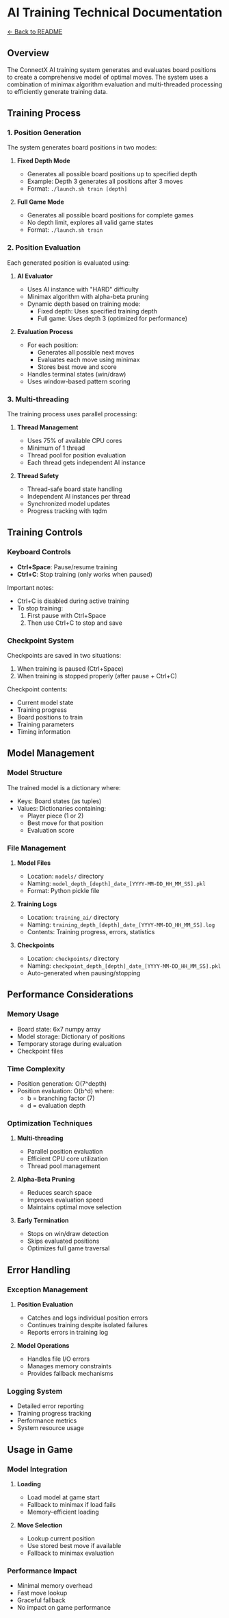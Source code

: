 # AI Training Technical Documentation

[← Back to README](../Readme.md)

## Overview

The ConnectX AI training system generates and evaluates board positions to create a comprehensive model of optimal moves. The system uses a combination of minimax algorithm evaluation and multi-threaded processing to efficiently generate training data.

## Training Process

### 1. Position Generation

The system generates board positions in two modes:

1. **Fixed Depth Mode**
   - Generates all possible board positions up to specified depth
   - Example: Depth 3 generates all positions after 3 moves
   - Format: `./launch.sh train [depth]`

2. **Full Game Mode**
   - Generates all possible board positions for complete games
   - No depth limit, explores all valid game states
   - Format: `./launch.sh train`

### 2. Position Evaluation

Each generated position is evaluated using:

1. **AI Evaluator**
   - Uses AI instance with "HARD" difficulty
   - Minimax algorithm with alpha-beta pruning
   - Dynamic depth based on training mode:
     - Fixed depth: Uses specified training depth
     - Full game: Uses depth 3 (optimized for performance)

2. **Evaluation Process**
   - For each position:
     - Generates all possible next moves
     - Evaluates each move using minimax
     - Stores best move and score
   - Handles terminal states (win/draw)
   - Uses window-based pattern scoring

### 3. Multi-threading

The training process uses parallel processing:

1. **Thread Management**
   - Uses 75% of available CPU cores
   - Minimum of 1 thread
   - Thread pool for position evaluation
   - Each thread gets independent AI instance

2. **Thread Safety**
   - Thread-safe board state handling
   - Independent AI instances per thread
   - Synchronized model updates
   - Progress tracking with tqdm

## Training Controls

### Keyboard Controls
- **Ctrl+Space**: Pause/resume training
- **Ctrl+C**: Stop training (only works when paused)

Important notes:
- Ctrl+C is disabled during active training
- To stop training:
  1. First pause with Ctrl+Space
  2. Then use Ctrl+C to stop and save

### Checkpoint System

Checkpoints are saved in two situations:
1. When training is paused (Ctrl+Space)
2. When training is stopped properly (after pause + Ctrl+C)

Checkpoint contents:
- Current model state
- Training progress
- Board positions to train
- Training parameters
- Timing information

## Model Management

### Model Structure

The trained model is a dictionary where:
- Keys: Board states (as tuples)
- Values: Dictionaries containing:
  - Player piece (1 or 2)
  - Best move for that position
  - Evaluation score

### File Management

1. **Model Files**
   - Location: `models/` directory
   - Naming: `model_depth_[depth]_date_[YYYY-MM-DD_HH_MM_SS].pkl`
   - Format: Python pickle file

2. **Training Logs**
   - Location: `training_ai/` directory
   - Naming: `training_depth_[depth]_date_[YYYY-MM-DD_HH_MM_SS].log`
   - Contents: Training progress, errors, statistics

3. **Checkpoints**
   - Location: `checkpoints/` directory
   - Naming: `checkpoint_depth_[depth]_date_[YYYY-MM-DD_HH_MM_SS].pkl`
   - Auto-generated when pausing/stopping

## Performance Considerations

### Memory Usage
- Board state: 6x7 numpy array
- Model storage: Dictionary of positions
- Temporary storage during evaluation
- Checkpoint files

### Time Complexity
- Position generation: O(7^depth)
- Position evaluation: O(b^d) where:
  - b = branching factor (7)
  - d = evaluation depth

### Optimization Techniques
1. **Multi-threading**
   - Parallel position evaluation
   - Efficient CPU core utilization
   - Thread pool management

2. **Alpha-Beta Pruning**
   - Reduces search space
   - Improves evaluation speed
   - Maintains optimal move selection

3. **Early Termination**
   - Stops on win/draw detection
   - Skips evaluated positions
   - Optimizes full game traversal

## Error Handling

### Exception Management
1. **Position Evaluation**
   - Catches and logs individual position errors
   - Continues training despite isolated failures
   - Reports errors in training log

2. **Model Operations**
   - Handles file I/O errors
   - Manages memory constraints
   - Provides fallback mechanisms

### Logging System
- Detailed error reporting
- Training progress tracking
- Performance metrics
- System resource usage

## Usage in Game

### Model Integration
1. **Loading**
   - Load model at game start
   - Fallback to minimax if load fails
   - Memory-efficient loading

2. **Move Selection**
   - Lookup current position
   - Use stored best move if available
   - Fallback to minimax evaluation

### Performance Impact
- Minimal memory overhead
- Fast move lookup
- Graceful fallback
- No impact on game performance
